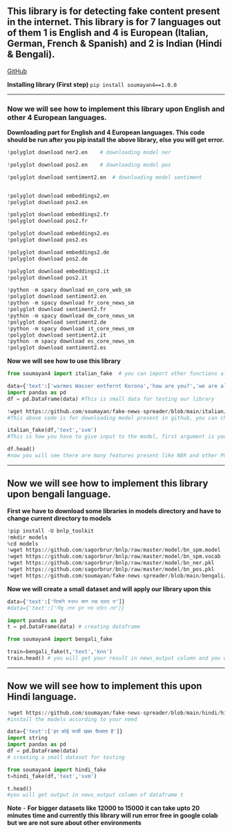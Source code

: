 ## This library is for detecting fake content present in the internet. This library is for 7 languages out of them 1 is English and 4 is European (Italian, German, French & Spanish) and 2 is Indian (Hindi & Bengali).

[GitHub](https://github.com/soumayan/fake-news-detection "You can find models in this link")

**Installing library (First step)**
`pip install soumayan4==1.0.0`

***
### Now we will see how to implement this library upon English and other 4 European languages.

**Downloading part for English and 4 European languages. This code should be run after you pip install the above library, else you will get error.**

```python
!polyglot download ner2.en    # downloading model ner

!polyglot download pos2.en    # downloading model pos

!polyglot download sentiment2.en  # downloading model sentiment


!polyglot download embeddings2.en
!polyglot download pos2.en

!polyglot download embeddings2.fr
!polyglot download pos2.fr

!polyglot download embeddings2.es
!polyglot download pos2.es

!polyglot download embeddings2.de
!polyglot download pos2.de

!polyglot download embeddings2.it
!polyglot download pos2.it

!python -m spacy download en_core_web_sm
!polyglot download sentiment2.en
!python -m spacy download fr_core_news_sm
!polyglot download sentiment2.fr
!python -m spacy download de_core_news_sm
!polyglot download sentiment2.de
!python -m spacy download it_core_news_sm
!polyglot download sentiment2.it
!python -m spacy download es_core_news_sm
!polyglot download sentiment2.es
```

**Now we will see how to use this library**

```python
from soumayan4 import italian_fake  # you can import other functions also like german_fake

data={'text':['warmes Wasser entfernt Korona','how are you?','we are all fine']}
import pandas as pd
df = pd.DataFrame(data) #This is small data for testing our library

!wget https://github.com/soumayan/fake-news-spreader/blob/main/italian/italian_model_svm.sav?raw=true
#This above code is for downloading model present in github, you can change language and model name to use different types of model and languages

italian_fake(df,'text','svm')
#This is how you have to give input to the model, first argument is your dataframe name, second argument is attribute name upon which you want to apply this library, here it is text. Third one is the model name, here model name should be same what you have downloaded before using wget

df.head()
#now you will see there are many features present like NER and other POS with news_output column. If news_output is 0 then it is real else content is fake
```
***
## Now we will see how to implement this library upon bengali language.

**First we have to download some libraries in models directory and have to change current directory to models**

```python
!pip install -U bnlp_toolkit
!mkdir models
%cd models
!wget https://github.com/sagorbrur/bnlp/raw/master/model/bn_spm.model
!wget https://github.com/sagorbrur/bnlp/raw/master/model/bn_spm.vocab
!wget https://github.com/sagorbrur/bnlp/raw/master/model/bn_ner.pkl
!wget https://github.com/sagorbrur/bnlp/raw/master/model/bn_pos.pkl
!wget https://github.com/soumayan/fake-news-spreader/blob/main/bengali/bengali_model_knn.sav?raw=true
```
**Now we will create a small dataset and will apply our library upon this**

```python
data={'text':['বিজেপি কখনও জাল খবর ছড়ায় না']}
#data={'text':['কিছু লোক ভুয়া খবর ছড়িয়ে দেয়']}

import pandas as pd
t = pd.DataFrame(data) # creating dataframe

from soumayan4 import bengali_fake

train=bengali_fake(t,'text','knn')
train.head() # you will get your result in news_output column and you will also get some additional features like NER and POS.
```
***
## Now we will see how to implement this upon Hindi language.

```python
!wget https://github.com/soumayan/fake-news-spreader/blob/main/hindi/hindi_model_svm.sav?raw=true 
#install the models according to your need

data={'text':['हर कोई फर्जी खबर फैलाता है']}
import string
import pandas as pd
df = pd.DataFrame(data) 
# creating a small dataset for testing

from soumayan4 import hindi_fake
t=hindi_fake(df,'text','svm')

t.head()
#you will get output in news_output column of dataframe t

```

**Note**  - **For bigger datasets like 12000 to 15000 it can take upto 20 minutes time and currently this library will run error free in google colab but we are not sure about other environments** 